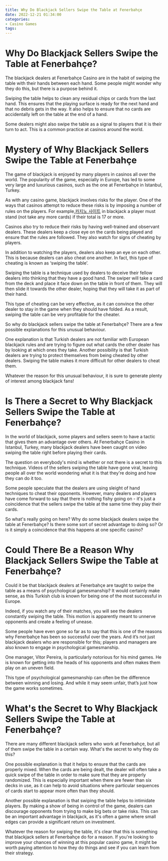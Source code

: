 ```yaml
---
title: Why Do Blackjack Sellers Swipe the Table at Fenerbahçe
date: 2022-12-21 01:34:00
categories:
- Casino Games
tags:
---
```



#  Why Do Blackjack Sellers Swipe the Table at Fenerbahçe?

The blackjack dealers at Fenerbahçe Casino are in the habit of swiping the table with their hands between each hand. Some people might wonder why they do this, but there is a purpose behind it.

Swiping the table helps to clean any residual chips or cards from the last hand. This ensures that the playing surface is ready for the next hand and that no debris gets in the way. It also helps to ensure that no cards are accidentally left on the table at the end of a hand.

Some dealers might also swipe the table as a signal to players that it is their turn to act. This is a common practice at casinos around the world.

#  Mystery of Why Blackjack Sellers Swipe the Table at Fenerbahçe

The game of blackjack is enjoyed by many players in casinos all over the world. The popularity of the game, especially in Europe, has led to some very large and luxurious casinos, such as the one at Fenerbahçe in Istanbul, Turkey.

As with any casino game, blackjack involves risks for the player. One of the ways that casinos attempt to reduce these risks is by imposing a number of rules on the players. For example,[카지노 사이트](https://choegocasino.com/) in blackjack a player must stand (not take any more cards) if their total is 17 or more.

Casinos also try to reduce their risks by having well-trained and observant dealers. These dealers keep a close eye on the cards being played and ensure that the rules are followed. They also watch for signs of cheating by players.

In addition to watching the players, dealers also keep an eye on each other. This is because dealers can also cheat one another. In fact, this type of cheating is known as ‘swiping the table’.

Swiping the table is a technique used by dealers to deceive their fellow dealers into thinking that they have a good hand. The swiper will take a card from the deck and place it face down on the table in front of them. They will then slide it towards the other dealer, hoping that they will take it as part of their hand.

This type of cheating can be very effective, as it can convince the other dealer to stay in the game when they should have folded. As a result, swiping the table can be very profitable for the cheater.

So why do blackjack sellers swipe the table at Fenerbahçe? There are a few possible explanations for this unusual behaviour.

One explanation is that Turkish dealers are not familiar with European blackjack rules and are trying to figure out what cards the other dealer has by looking at which ones they take. Another possibility is that Turkish dealers are trying to protect themselves from being cheated by other dealers. Swiping the table makes it more difficult for other dealers to cheat them.

Whatever the reason for this unusual behaviour, it is sure to generate plenty of interest among blackjack fans!

#  Is There a Secret to Why Blackjack Sellers Swipe the Table at Fenerbahçe?

In the world of blackjack, some players and sellers seem to have a tactic that gives them an advantage over others. At Fenerbahçe Casino in Istanbul, Turkey, many blackjack dealers have been caught on video swiping the table right before playing their cards.

The question on everybody's mind is whether or not there is a secret to this technique. Videos of the sellers swiping the table have gone viral, leaving people all over the world wondering what it is that they're doing and how they can do it too.

Some people speculate that the dealers are using sleight of hand techniques to cheat their opponents. However, many dealers and players have come forward to say that there is nothing fishy going on - it's just a coincidence that the sellers swipe the table at the same time they play their cards.

So what's really going on here? Why do some blackjack dealers swipe the table at Fenerbahçe? Is there some sort of secret advantage to doing so? Or is it simply a coincidence that this happens at one specific casino?

#  Could There Be a Reason Why Blackjack Sellers Swipe the Table at Fenerbahçe?

Could it be that blackjack dealers at Fenerbahçe are taught to swipe the table as a means of psychological gamesmanship? It would certainly make sense, as this Turkish club is known for being one of the most successful in Europe.

Indeed, if you watch any of their matches, you will see the dealers constantly swiping the table. This motion is apparently meant to unnerve opponents and create a feeling of unease.

Some people have even gone so far as to say that this is one of the reasons why Fenerbahçe has been so successful over the years. And it’s not just blackjack dealers who are responsible for this; players and managers are also known to engage in psychological gamesmanship.

One manager, Vitor Pereira, is particularly notorious for his mind games. He is known for getting into the heads of his opponents and often makes them play on an uneven field.

This type of psychological gamesmanship can often be the difference between winning and losing. And while it may seem unfair, that’s just how the game works sometimes.

#  What's the Secret to Why Blackjack Sellers Swipe the Table at Fenerbahçe?

There are many different blackjack sellers who work at Fenerbahçe, but all of them swipe the table in a certain way. What's the secret to why they do this?

One possible explanation is that it helps to ensure that the cards are properly mixed. When the cards are being dealt, the dealer will often take a quick swipe of the table in order to make sure that they are properly randomized. This is especially important when there are fewer than six decks in use, as it can help to avoid situations where particular sequences of cards start to appear more often than they should.

Another possible explanation is that swiping the table helps to intimidate players. By making a show of being in control of the game, dealers can discourage opponents from trying to make big bets or take risks. This can be an important advantage in blackjack, as it's often a game where small edges can provide a significant return on investment.

Whatever the reason for swiping the table, it's clear that this is something that blackjack sellers at Fenerbahçe do for a reason. If you're looking to improve your chances of winning at this popular casino game, it might be worth paying attention to how they do things and see if you can learn from their strategy.